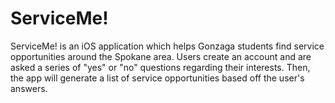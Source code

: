 # ServiceMe!

ServiceMe! is an iOS application which helps Gonzaga students find service opportunities around the Spokane area. Users create an account and are asked a series of "yes" or "no" questions regarding their interests. Then, the app will generate a list of service opportunities based off the user's answers. 


